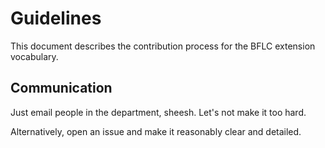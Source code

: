 # Guidelines

This document describes the contribution process for the BFLC extension vocabulary.

## Communication

Just email people in the department, sheesh.  Let's not make it too hard.

Alternatively, open an issue and make it reasonably clear and detailed.
